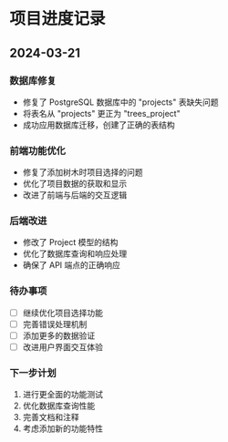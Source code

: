# 项目进度记录

## 2024-03-21

### 数据库修复
- 修复了 PostgreSQL 数据库中的 "projects" 表缺失问题
- 将表名从 "projects" 更正为 "trees_project"
- 成功应用数据库迁移，创建了正确的表结构

### 前端功能优化
- 修复了添加树木时项目选择的问题
- 优化了项目数据的获取和显示
- 改进了前端与后端的交互逻辑

### 后端改进
- 修改了 Project 模型的结构
- 优化了数据库查询和响应处理
- 确保了 API 端点的正确响应

### 待办事项
- [ ] 继续优化项目选择功能
- [ ] 完善错误处理机制
- [ ] 添加更多的数据验证
- [ ] 改进用户界面交互体验

### 下一步计划
1. 进行更全面的功能测试
2. 优化数据库查询性能
3. 完善文档和注释
4. 考虑添加新的功能特性 